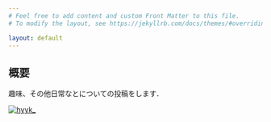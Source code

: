 ```yaml
---
# Feel free to add content and custom Front Matter to this file.
# To modify the layout, see https://jekyllrb.com/docs/themes/#overriding-theme-defaults

layout: default
---
```


## 概要

趣味、その他日常なとについての投稿をします．

<p><a href="https://atcoder.jp/users/hyyk_"><img src="https://img.shields.io/endpoint?url=https%3A%2F%2Fatcoder-badges.now.sh%2Fapi%2Fatcoder%2Fjson%2Fhyyk_" alt="hyyk_"></a><p>
